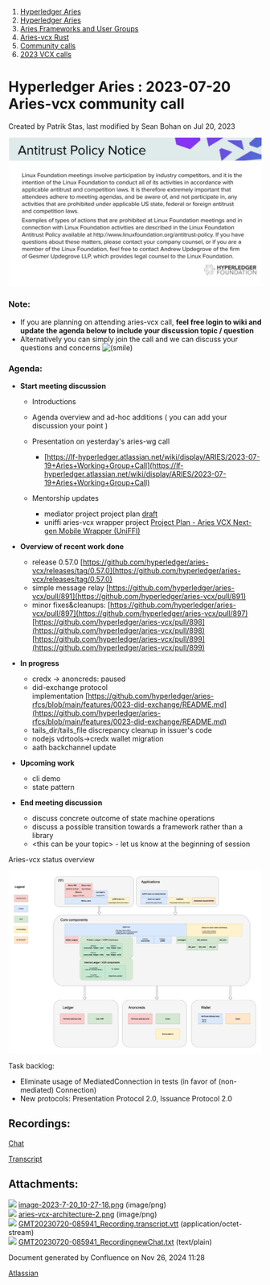 1. [Hyperledger Aries](index.html)
2. [Hyperledger Aries](Hyperledger-Aries_18481154.html)
3. [Aries Frameworks and User Groups](Aries-Frameworks-and-User-Groups_18481290.html)
4. [Aries-vcx Rust](Aries-vcx-Rust_18499431.html)
5. [Community calls](Community-calls_18499459.html)
6. [2023 VCX calls](2023-VCX-calls_18517247.html)

# Hyperledger Aries : 2023-07-20 Aries-vcx community call

Created by Patrik Stas, last modified by Sean Bohan on Jul 20, 2023

![](attachments/18506334/18518474.png?height=250)

### **Note:**

- If you are planning on attending aries-vcx call, **feel free login to wiki and update the agenda below to include your discussion topic / question**
- Alternatively you can simply join the call and we can discuss your questions and concerns ![(smile)](images/icons/emoticons/smile.png)

### **Agenda:**

- **Start meeting discussion**
  
  - Introductions
  - Agenda overview and ad-hoc additions ( you can add your discussion your point )
  - Presentation on yesterday's aries-wg call
    
    - [https://lf-hyperledger.atlassian.net/wiki/display/ARIES/2023-07-19+Aries+Working+Group+Call](https://lf-hyperledger.atlassian.net/wiki/display/ARIES/2023-07-19+Aries+Working+Group+Call)
  - Mentorship updates
    
    - mediator project project plan [draft](https://wiki.hyperledger.org/pages/createpage.action?spaceKey=ARIES&title=draft&linkCreation=true&fromPageId=98730695)
    - uniffi aries-vcx wrapper project [Project Plan - Aries VCX Next-gen Mobile Wrapper (UniFFI)](https://lf-hyperledger.atlassian.net/wiki/pages/viewpage.action?pageId=21960060)
- **Overview of recent work done**
  
  - release 0.57.0 [https://github.com/hyperledger/aries-vcx/releases/tag/0.57.0](https://github.com/hyperledger/aries-vcx/releases/tag/0.57.0)
  - simple message relay [https://github.com/hyperledger/aries-vcx/pull/891](https://github.com/hyperledger/aries-vcx/pull/891)
  - minor fixes&amp;cleanups: [https://github.com/hyperledger/aries-vcx/pull/897](https://github.com/hyperledger/aries-vcx/pull/897) [https://github.com/hyperledger/aries-vcx/pull/898](https://github.com/hyperledger/aries-vcx/pull/898) [https://github.com/hyperledger/aries-vcx/pull/899](https://github.com/hyperledger/aries-vcx/pull/899)
- **In progress**
  
  - credx -&gt; anoncreds: paused
  - did-exchange protocol implementation [https://github.com/hyperledger/aries-rfcs/blob/main/features/0023-did-exchange/README.md](https://github.com/hyperledger/aries-rfcs/blob/main/features/0023-did-exchange/README.md)
  - tails\_dir/tails\_file discrepancy cleanup in issuer's code
  - nodejs vdrtools→credx wallet migration
  - aath backchannel update

<!--THE END-->

- **Upcoming work**
  
  - cli demo
  - state pattern

<!--THE END-->

- **End meeting discussion**
  
  - discuss concrete outcome of state machine operations
  - discuss a possible transition towards a framework rather than a library
  - &lt;this can be your topic&gt; - let us know at the beginning of session

Aries-vcx status overview

![](attachments/18506334/18518475.png?height=250)

Task backlog: 

- Eliminate usage of MediatedConnection in tests (in favor of (non-mediated) Connection)
- New protocols: Presentation Protocol 2.0, Issuance Protocol 2.0

## Recordings:

[Chat](attachments/18506334/18518483.txt)

[Transcript](attachments/18506334/18518484.vtt)

## Attachments:

![](images/icons/bullet_blue.gif) [image-2023-7-20\_10-27-18.png](attachments/18506334/18518474.png) (image/png)  
![](images/icons/bullet_blue.gif) [aries-vcx-architecture-2.png](attachments/18506334/18518475.png) (image/png)  
![](images/icons/bullet_blue.gif) [GMT20230720-085941\_Recording.transcript.vtt](attachments/18506334/18518484.vtt) (application/octet-stream)  
![](images/icons/bullet_blue.gif) [GMT20230720-085941\_RecordingnewChat.txt](attachments/18506334/18518483.txt) (text/plain)

Document generated by Confluence on Nov 26, 2024 11:28

[Atlassian](http://www.atlassian.com/)
